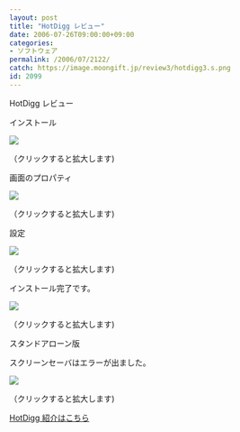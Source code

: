 ```yaml
---
layout: post
title: "HotDigg レビュー"
date: 2006-07-26T09:00:00+09:00
categories:
- ソフトウェア
permalink: /2006/07/2122/
catch: https://image.moongift.jp/review3/hotdigg3.s.png
id: 2099
---
```

HotDigg レビュー  
<!--more-->

インストール

  

[![](https://image.moongift.jp/review3/hotdigg1.s.png)](https://image.moongift.jp/review3/hotdigg1.png)  
  
（クリックすると拡大します)

  

画面のプロパティ

  

[![](https://image.moongift.jp/review3/hotdigg2.s.png)](https://image.moongift.jp/review3/hotdigg2.png)  
  
（クリックすると拡大します)

  

設定

  

[![](https://image.moongift.jp/review3/hotdigg3.s.png)](https://image.moongift.jp/review3/hotdigg3.png)  
  
（クリックすると拡大します)

  

インストール完了です。

  

[![](https://image.moongift.jp/review3/hotdigg4.s.png)](https://image.moongift.jp/review3/hotdigg4.png)  
  
（クリックすると拡大します)

  

スタンドアローン版

  

スクリーンセーバはエラーが出ました。

  

[![](https://image.moongift.jp/review3/hotdigg5.s.png)](https://image.moongift.jp/review3/hotdigg5.png)  
  
（クリックすると拡大します)

  

[HotDigg 紹介はこちら](http://oss.moongift.jp/intro/i-2121.html)

